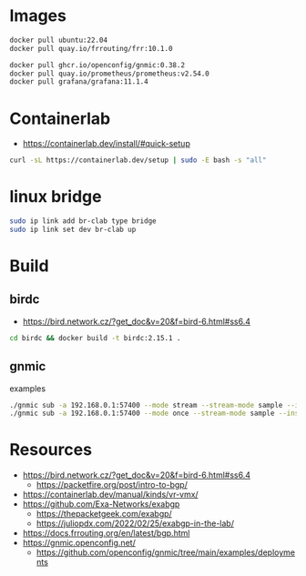 # Images

```bash
docker pull ubuntu:22.04
docker pull quay.io/frrouting/frr:10.1.0

docker pull ghcr.io/openconfig/gnmic:0.38.2
docker pull quay.io/prometheus/prometheus:v2.54.0
docker pull grafana/grafana:11.1.4
```

# Containerlab
- https://containerlab.dev/install/#quick-setup

```bash
curl -sL https://containerlab.dev/setup | sudo -E bash -s "all"
```

# linux bridge
```bash
sudo ip link add br-clab type bridge
sudo ip link set dev br-clab up
```

# Build
## birdc
- https://bird.network.cz/?get_doc&v=20&f=bird-6.html#ss6.4

```bash
cd birdc && docker build -t birdc:2.15.1 .
```

## gnmic
examples
```bash
./gnmic sub -a 192.168.0.1:57400 --mode stream --stream-mode sample --insecure -u admin -p admin@123 --format prototext --debug --path /network-instances/network-instance/protocols/protocol/bgp/global/state
./gnmic sub -a 192.168.0.1:57400 --mode once --stream-mode sample --insecure -u admin -p admin@123 --format prototext --debug --path /network-instances/
```

# Resources
- https://bird.network.cz/?get_doc&v=20&f=bird-6.html#ss6.4
  - https://packetfire.org/post/intro-to-bgp/
- https://containerlab.dev/manual/kinds/vr-vmx/
- https://github.com/Exa-Networks/exabgp
  - https://thepacketgeek.com/exabgp/
  - https://juliopdx.com/2022/02/25/exabgp-in-the-lab/
- https://docs.frrouting.org/en/latest/bgp.html
- https://gnmic.openconfig.net/
  - https://github.com/openconfig/gnmic/tree/main/examples/deployments
